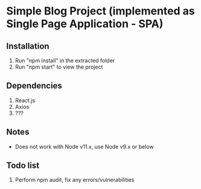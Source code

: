 # Simple Blog Project (implemented as Single Page Application - SPA)

## Installation

1. Run "npm install" in the extracted folder
2. Run "npm start" to view the project

## Dependencies

1. React.js
2. Axios
3. ???

## Notes

- Does not work with Node v11.x, use Node v9.x or below

## Todo list

1. Perform npm audit, fix any errors/vulnerabilities
